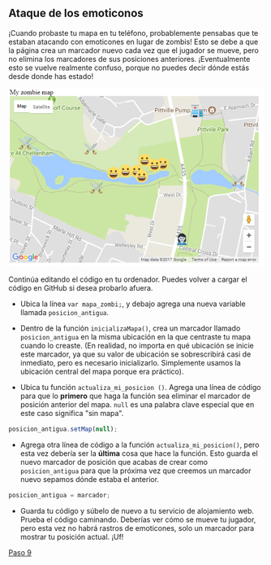 ## Ataque de los emoticonos

¡Cuando probaste tu mapa en tu teléfono, probablemente pensabas que te estaban atacando con emoticones en lugar de zombis! Esto se debe a que la página crea un marcador nuevo cada vez que el jugador se mueve, pero no elimina los marcadores de sus posiciones anteriores. ¡Eventualmente esto se vuelve realmente confuso, porque no puedes decir dónde estás desde donde has estado!

![Ataque de los emoticonos](images/attack-smileys.png)

Continúa editando el código en tu ordenador. Puedes volver a cargar el código en GitHub si desea probarlo afuera.

+ Ubica la línea `var mapa_zombi;`, y debajo agrega una nueva variable llamada `posicion_antigua`.

+ Dentro de la función `inicializaMapa()`, crea un marcador llamado `posicion_antigua` en la misma ubicación en la que centraste tu mapa cuando lo creaste. (En realidad, no importa en qué ubicación se inicie este marcador, ya que su valor de ubicación se sobrescribirá casi de inmediato, pero es necesario inicializarlo. Simplemente usamos la ubicación central del mapa porque era práctico).

+ Ubica tu función `actualiza_mi_posicion ()`. Agrega una línea de código para que lo **primero** que haga la función sea eliminar el marcador de posición anterior del mapa. `null` es una palabra clave especial que en este caso significa "sin mapa".

```JavaScript
posicion_antigua.setMap(null);
```

+ Agrega otra línea de código a la función `actualiza_mi_posicion()`, pero esta vez debería ser la **última** cosa que hace la función. Esto guarda el nuevo marcador de posición que acabas de crear como `posicion_antigua` para que la próxima vez que creemos un marcador nuevo sepamos dónde estaba el anterior.

```JavaScript
posicion_antigua = marcador;
```

+ Guarda tu código y súbelo de nuevo a tu servicio de alojamiento web. Prueba el código caminando. Deberías ver cómo se mueve tu jugador, pero esta vez no habrá rastros de emoticones, solo un marcador para mostrar tu posición actual. ¡Uf!

[Paso 9](https://jolosan.github.io/encuentraZombi/es/step_9.html)
